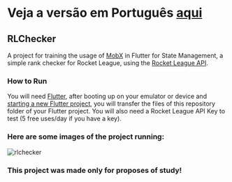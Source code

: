 # Veja a versão em Português <a href="README-ptbr.md">aqui</a>

## RLChecker

A project for training the usage of <a href="https://pub.dev/packages/mobx">MobX</a> in Flutter for State Management, a simple rank checker for Rocket League, using the <a href="https://rapidapi.com/rocket-league-rocket-league-default/api/rocket-league1">Rocket League API</a>.

### How to Run

You will need <a href="https://docs.flutter.dev/get-started/install">Flutter</a>, after booting up on your emulator or device and <a href="https://docs.flutter.dev/get-started/codelab">starting a new Flutter project</a>, you will transfer the files of this repository folder of your Flutter project. You will also need a Rocket League API Key to test (5 free uses/day if you have a key).

### Here are some images of the project running:

![rlchecker](https://user-images.githubusercontent.com/113607857/197355545-3fe95701-566b-4691-a735-b9d69907bc5a.gif)

### This project was made only for proposes of study!


